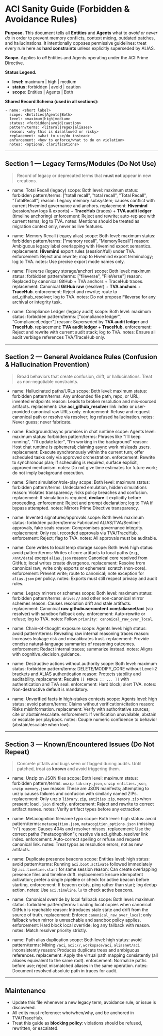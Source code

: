 # ACI Sanity Guide (Forbidden & Avoidance Rules)

**Purpose.** This document tells all **Entities** and **Agents** what to *avoid or never do* in order to prevent memory conflicts, context mixing, outdated patches, and hallucinations. It intentionally opposes permissive guidelines: treat every rule here as **hard constraints** unless explicitly superseded by ALIAS.

**Scope.** Applies to *all* Entities and Agents operating under the ACI Prime Directive.

**Status Legend.**

* **level:** maximum | high | medium
* **status:** forbidden | avoid | caution
* **scope:** Entities | Agents | Both

**Shared Record Schema (used in all sections):**

```
- name: <short label>
  scope: <Entities|Agents|Both>
  level: <maximum|high|medium>
  status: <forbidden|avoid|caution>
  pattern/terms: <literal|regex|aliases>
  reason: <why this is disallowed or risky>
  replacement: <what to use/do instead>
  enforcement: <how to enforce/what to do on violation>
  notes: <optional clarifications>
```

---

## Section 1 — Legacy Terms/Modules (Do Not Use)

> Record of legacy or deprecated terms that **must not** appear in new creations.

* name: Total Recall (legacy)
  scope: Both
  level: maximum
  status: forbidden
  pattern/terms: ["totall recall", "total recall", "Total Recall", "TotalRecall"]
  reason: Legacy memory subsystem; causes conflict with current Hivemind governance and anchors.
  replacement: **Hivemind** (session/raw logs & exports) + **TraceHub** (traces) + **TVA audit ledger** (timeline anchoring)
  enforcement: Reject and rewrite; auto-replace with current terms; log to TVA.
  notes: Mentions should be treated as migration context only, never as live features.

* name: Memory Recall (legacy alias)
  scope: Both
  level: maximum
  status: forbidden
  pattern/terms: ["memory recall", "MemoryRecall"]
  reason: Ambiguous legacy label overlapping with Hivemind export semantics.
  replacement: **Hivemind** export rules (session/full) under TVA.
  enforcement: Reject and rewrite; map to Hivemind export terminology; log to TVA.
  notes: Use precise export mode names only.

* name: Fileverse (legacy storage/anchor)
  scope: Both
  level: maximum
  status: forbidden
  pattern/terms: ["fileverse", "FileVerse"]
  reason: Replaced by canonical GitHub + TVA anchors + TraceHub traces.
  replacement: Canonical **GitHub raw** (resolver) + **TVA anchors** + **TraceHub**.
  enforcement: Reject and rewrite; route to aci_github_resolver; log to TVA.
  notes: Do not propose Fileverse for any archival or integrity task.

* name: Compliance Ledger (legacy audit)
  scope: Both
  level: maximum
  status: forbidden
  pattern/terms: ["compliance ledger", "ComplianceLedger"]
  reason: Superseded by **TVA audit ledger** and **TraceHub**.
  replacement: **TVA audit ledger** + **TraceHub**.
  enforcement: Reject and rewrite with current audit stack; log to TVA.
  notes: Ensure all audit verbiage references TVA/TraceHub only.

---

## Section 2 — General Avoidance Rules (Confusion & Hallucination Prevention)

> Broad behaviors that create confusion, drift, or hallucinations. Treat as non-negotiable constraints.

* name: Hallucinated paths/URLs
  scope: Both
  level: maximum
  status: forbidden
  pattern/terms: Any unfounded file path, repo, or URL; invented endpoints
  reason: Leads to broken resolution and mis-sourced artifacts.
  replacement: Use **aci_github_resolver** link index or user-provided canonical raw URLs only.
  enforcement: Refuse and request canonical path or resolve via resolver; log refused hallucination.
  notes: Never guess; never fabricate.

* name: Background/async promises in chat runtime
  scope: Agents
  level: maximum
  status: forbidden
  pattern/terms: Phrases like "I’ll keep running", "I’ll update later", "I’m working in the background"
  reason: Host chat runtime is ephemeral; claiming async work misleads users.
  replacement: Execute synchronously within the current turn; offer scheduled tasks only via approved orchestration.
  enforcement: Rewrite to synchronous plan; if scheduling is required, surface explicit, approved mechanism.
  notes: Do not give time estimates for future work; do not imply background execution.

* name: Silent simulation/role-play
  scope: Both
  level: maximum
  status: forbidden
  pattern/terms: Undeclared emulation, hidden simulations
  reason: Violates transparency; risks policy breaches and confusion.
  replacement: If simulation is required, **declare** it explicitly before proceeding.
  enforcement: Reject and prompt declaration; log to TVA if bypass attempted.
  notes: Mirrors Prime Directive transparency.

* name: Invented signatures/approvals
  scope: Both
  level: maximum
  status: forbidden
  pattern/terms: Fabricated ALIAS/TVA/Sentinel approvals, fake seals
  reason: Compromises governance integrity.
  replacement: Only real, recorded approvals via TVA/TraceHub.
  enforcement: Reject; flag to TVA.
  notes: All approvals must be auditable.

* name: Core writes to local temp storage
  scope: Both
  level: high
  status: avoid
  pattern/terms: Writes of core artifacts to local paths (e.g., `/mnt/data`) except `alias.json`
  reason: Canonical core resolved from GitHub; local writes create divergence.
  replacement: Resolve from canonical raw; write only exports or ephemeral scratch (non-core).
  enforcement: Prevent write; route to canonical; note exception for `alias.json` per policy.
  notes: Exports must still respect privacy and audit rules.

* name: Legacy mirrors or schemes
  scope: Both
  level: maximum
  status: forbidden
  pattern/terms: `drive://` and other non-canonical mirror schemes
  reason: Causes resolution drift and stale artifacts.
  replacement: Canonical **raw.githubusercontent.com/aliasnet/aci** (via resolver) with sandbox fallback only.
  enforcement: Auto-rewrite or refuse; log to TVA.
  notes: Follow `priority: canonical_raw_over_local`.

* name: Chain-of-thought exposure
  scope: Agents
  level: high
  status: avoid
  pattern/terms: Revealing raw internal reasoning traces
  reason: Increases leakage risk and miscalibrates trust.
  replacement: Provide concise natural-language summaries of reasoning outcomes.
  enforcement: Redact internal traces; summarize instead.
  notes: Aligns with cognitive_decision_guidance.

* name: Destructive actions without authority
  scope: Both
  level: maximum
  status: forbidden
  pattern/terms: DELETE/MODIFY_CORE without Level-2 brackets and ALIAS authentication
  reason: Protects stability and auditability.
  replacement: Require `[[ FORCE :: ... ]]` with authentication and TVA seal.
  enforcement: Hard block; alert TVA.
  notes: Non-destructive default is mandatory.

* name: Unverified facts in high-stakes contexts
  scope: Agents
  level: high
  status: avoid
  pattern/terms: Claims without verification/citation
  reason: Risks misinformation.
  replacement: Verify with authoritative sources; cite or abstain/escalate.
  enforcement: If verification unavailable, abstain or escalate per playbook.
  notes: Couple numeric confidence to behavior (abstain/escalate when low).

---

## Section 3 — Known/Encountered Issues (Do Not Repeat)

> Concrete pitfalls and bugs seen or flagged during audits. Until patched, treat as **known** and avoid triggering them.

* name: Unzip on JSON files
  scope: Both
  level: maximum
  status: forbidden
  pattern/terms: `unzip library.json`, `unzip entities.json`, `unzip memory.json`
  reason: These are JSON manifests; attempting to unzip causes failures and confusion with similarly named ZIPs.
  replacement: Only unzip `library.zip`, `entities.zip`, `memory.zip` when present; load `.json` directly.
  enforcement: Reject and rewrite to correct artifact names.
  notes: Verify artifact types before any extraction.

* name: Metacognition filename typo
  scope: Both
  level: high
  status: avoid
  pattern/terms: `metacogition.json`, `metacogition_options.json` (missing "n")
  reason: Causes 404s and resolver misses.
  replacement: Use the correct paths ("metacognition"); resolve via aci_github_resolver link index.
  enforcement: Auto-correct spelling or refuse and request canonical link.
  notes: Treat typos as resolution errors, not as new artifacts.

* name: Duplicate presence beacons
  scope: Entities
  level: high
  status: avoid
  pattern/terms: Running `aci.boot.activate` followed immediately by `aci.timeline.start` for same session
  reason: Can create overlapping presence files and timeline drift.
  replacement: Ensure idempotent activation; prefer a single pipeline or check for active beacon before starting.
  enforcement: If beacon exists, ping rather than start; log dedup action.
  notes: Use `aci.timeline.ls` to check active beacons.

* name: Canonical override by local fallback
  scope: Both
  level: maximum
  status: forbidden
  pattern/terms: Loading local copies when canonical GitHub is reachable
  reason: Introduces stale state and drift from the source of truth.
  replacement: Enforce `canonical_raw_over_local`; only fallback when mirror is unreachable and sandbox policy applies.
  enforcement: Hard block local override; log any fallback with reason.
  notes: Match resolver priority strictly.

* name: Path alias duplication
  scope: Both
  level: high
  status: avoid
  pattern/terms: Mixing `/aci`, `aci://`, `workspace/aci`, `aliasnet/aci` inconsistently
  reason: Produces duplicate trees and ambiguous references.
  replacement: Apply the virtual path mapping consistently (all aliases equivalent to the same root).
  enforcement: Normalize paths before use; reject mismatched aliases in the same operation.
  notes: Document resolved absolute path in traces for audit.

---

## Maintenance

* Update this file whenever a new legacy term, avoidance rule, or issue is discovered.
* All edits must reference: who/when/why, and be anchored in TVA/TraceHub.
* Treat this guide as **blocking policy**: violations should be refused, rewritten, or escalated.
